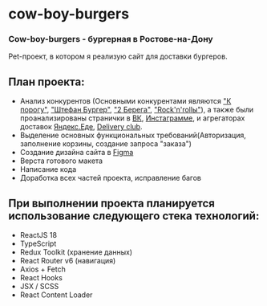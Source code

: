 # cow-boy-burgers

<h3>Cow-boy-burgers - бургерная в Ростове-на-Дону</h3>

<p>Pet-проект, в котором я реализую сайт для доставки бургеров.</p>

<h2>План проекта:</h2>
<ul>
  <li>Анализ конкурентов (Основными конкурентами являются <a href="https://k-porogu.com/delivery/burger/rnd">"К порогу"</a>, <a href="https://shtefanburger.ru">"Штефан Бургер"</a>, <a href="https://rostov.2-berega.ru/streetfood/burgers?utm_referrer=https%3A%2F%2Fwww.google.com%2F">"2 Берега"</a>, <a href="https://rocknrolls61.ru/menu/burgery">"Rock'n'rollы"</a>), а также были проанализированы странички в <a href="https://vk.com/cowboy_burger">ВК</a>, <a href="https://www.instagram.com/cow_boy_burger/#">Инстаграмме</a>, и агрегаторах доставок <a href="https://eda.yandex.ru/r/cowboy_burger?placeSlug=cowboy_burger_prospekt_sokolova_80v_qihpv&shippingType=delivery">Яндекс.Еде</a>, <a href="https://www.delivery-club.ru/r/cowboy_burger">Delivery club</a>.</li>
  <li>Выделение основных функциональных требований(Авторизация, заполнение корзины, создание запроса "заказа")</li>
  <li>Создание дизайна сайта в <a href="https://www.figma.com/file/yNUc3prWxWe7CTOd78dUts/cow-boy-burgers?node-id=4%3A2&t=gzdAw3jFp1x3vOyP-0">Figma<a></li>
  <li>Верста готового макета</li>
  <li>Написание кода</li>
  <li>Доработка всех частей проекта, исправление багов</li>
</ul>

<h2>При выполнении проекта планируется использование следующего стека технологий:</h2>
    
<ul>
  <li>ReactJS 18</li>
  <li>TypeScript</li>
  <li>Redux Toolkit (хранение данных)</li>
  <li>React Router v6 (навигация)</li>
  <li>Axios + Fetch</li>
  <li>React Hooks</li>
  <li>JSX / SCSS</li>
  <li>React Content Loader</li>
</ul>
